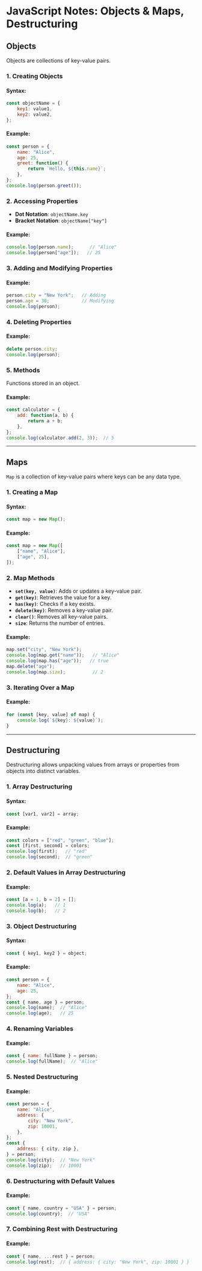 # JavaScript Notes: Objects & Maps, Destructuring

## **Objects**
Objects are collections of key-value pairs.

### **1. Creating Objects**
#### Syntax:
```javascript
const objectName = {
    key1: value1,
    key2: value2,
};
```
#### Example:
```javascript
const person = {
    name: "Alice",
    age: 25,
    greet: function() {
        return `Hello, ${this.name}`;
    },
};
console.log(person.greet());
```

### **2. Accessing Properties**
- **Dot Notation**: `objectName.key`
- **Bracket Notation**: `objectName["key"]`

#### Example:
```javascript
console.log(person.name);      // "Alice"
console.log(person["age"]);   // 25
```

### **3. Adding and Modifying Properties**
#### Example:
```javascript
person.city = "New York";   // Adding
person.age = 30;            // Modifying
console.log(person);
```

### **4. Deleting Properties**
#### Example:
```javascript
delete person.city;
console.log(person);
```

### **5. Methods**
Functions stored in an object.

#### Example:
```javascript
const calculator = {
    add: function(a, b) {
        return a + b;
    },
};
console.log(calculator.add(2, 3));  // 5
```

---

## **Maps**
`Map` is a collection of key-value pairs where keys can be any data type.

### **1. Creating a Map**
#### Syntax:
```javascript
const map = new Map();
```
#### Example:
```javascript
const map = new Map([
    ["name", "Alice"],
    ["age", 25],
]);
```

### **2. Map Methods**
- **`set(key, value)`**: Adds or updates a key-value pair.
- **`get(key)`**: Retrieves the value for a key.
- **`has(key)`**: Checks if a key exists.
- **`delete(key)`**: Removes a key-value pair.
- **`clear()`**: Removes all key-value pairs.
- **`size`**: Returns the number of entries.

#### Example:
```javascript
map.set("city", "New York");
console.log(map.get("name"));   // "Alice"
console.log(map.has("age"));   // true
map.delete("age");
console.log(map.size);          // 2
```

### **3. Iterating Over a Map**
#### Example:
```javascript
for (const [key, value] of map) {
    console.log(`${key}: ${value}`);
}
```

---

## **Destructuring**
Destructuring allows unpacking values from arrays or properties from objects into distinct variables.

### **1. Array Destructuring**
#### Syntax:
```javascript
const [var1, var2] = array;
```
#### Example:
```javascript
const colors = ["red", "green", "blue"];
const [first, second] = colors;
console.log(first);   // "red"
console.log(second);  // "green"
```

### **2. Default Values in Array Destructuring**
#### Example:
```javascript
const [a = 1, b = 2] = [];
console.log(a);   // 1
console.log(b);   // 2
```

### **3. Object Destructuring**
#### Syntax:
```javascript
const { key1, key2 } = object;
```
#### Example:
```javascript
const person = {
    name: "Alice",
    age: 25,
};
const { name, age } = person;
console.log(name);  // "Alice"
console.log(age);   // 25
```

### **4. Renaming Variables**
#### Example:
```javascript
const { name: fullName } = person;
console.log(fullName);  // "Alice"
```

### **5. Nested Destructuring**
#### Example:
```javascript
const person = {
    name: "Alice",
    address: {
        city: "New York",
        zip: 10001,
    },
};
const {
    address: { city, zip },
} = person;
console.log(city);  // "New York"
console.log(zip);   // 10001
```

### **6. Destructuring with Default Values**
#### Example:
```javascript
const { name, country = "USA" } = person;
console.log(country);  // "USA"
```

### **7. Combining Rest with Destructuring**
#### Example:
```javascript
const { name, ...rest } = person;
console.log(rest);  // { address: { city: "New York", zip: 10001 } }
